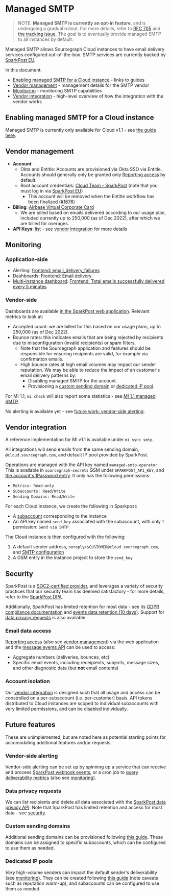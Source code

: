 # Managed SMTP

> NOTE: **Managed SMTP is currently an opt-in feature**, and is undergoing a gradual rollout. For more details, refer to [RFC 705](https://docs.google.com/document/d/1eaShaXlpMEezawuwTZ26nuo5g_1MjQmjpp8VvQTokzw/edit) and [the tracking issue](https://github.com/sourcegraph/customer/issues/1408). The goal is to eventually provide managed SMTP to all instances by default.

Managed SMTP allows Sourcegraph Cloud instances to have email delivery services configured out-of-the-box.
SMTP services are currently backed by [SparkPost EU](https://app.eu.sparkpost.com).

In this document:

- [Enabling managed SMTP for a Cloud instance](#enabling-managed-smtp-for-a-cloud-instance) - links to guides
- [Vendor management](#vendor-management) - management details for the SMTP vendor
- [Monitoring](#monitoring) - monitoring SMTP capabilities
- [Vendor integration](#vendor-integration) - high-level overview of how the integration with the vendor works

## Enabling managed SMTP for a Cloud instance

Managed SMTP is currently only available for Cloud v1.1 - see [the guide here](../v1.1/mi1-1_managed_smtp.md).

## Vendor management

- **Account**
  - Okta and Entitle: Accounts are provisioned via Okta SSO via Entitle. Accounts should generally only be granted only [Reporting access](https://support.sparkpost.com/docs/user-guide/managing-users) by default.
  - Root account credentials: [Cloud Team - SparkPost](https://start.1password.com/open/i?a=HEDEDSLHPBFGRBTKAKJWE23XX4&h=team-sourcegraph.1password.com&i=k5oim4jlnqnuqsqsjrs344nhsi&v=qxzajcksgc3givogl3r6qjbimu) (note that you must log in via [SparkPost EU](https://app.eu.sparkpost.com))
    - This account will be removed when the Entitle workflow has been finalized ([#1676](https://github.com/sourcegraph/customer/issues/1676))
- **Billing**: [Airbase Virtual Corporate Card](https://dashboard.airbase.io/services/323464)
  - We are billed based on emails delivered according to our usage plan, included currently up to 250,000 (as of Dec 2022), after which we are billed for overages.
- **API Keys**: [list](https://app.eu.sparkpost.com/account/api-keys) - see [vendor integration](#vendor-integration) for more details

## Monitoring

### Application-side

- Alerting: [frontend: email_delivery_failures](https://docs.sourcegraph.com/admin/observability/alerts#frontend-email-delivery-failures)
- Dashboards: [Frontend: Email delivery](https://docs.sourcegraph.com/admin/observability/dashboards#frontend-email-delivery)
- [Multi-instance dashboard](../observability/index.md#multi-instance-dashboard): [Frontend: Total emails successfully delivered every 5 minutes](https://monitoring.sgdev.org/d/multi-instance-overviews/multi-instance-overviews?orgId=1)

### Vendor-side

Dashboards are available [in the SparkPost web application](https://app.eu.sparkpost.com/signals/analytics?range=day&timezone=America/Vancouver&precision=hour&metrics%5B0%5D=count_targeted&metrics%5B1%5D=count_rendered&metrics%5B2%5D=count_accepted&metrics%5B3%5D=count_bounce&report=summary). Relevant metrics to look at:

- Accepted count: we are billed for this based on our usage plans, up to 250,000 (as of Dec 2022).
- Bounce rates: this indicates emails that are being rejected by recipients due to misconfiguration (invalid recipients) or spam filters.
  - Note that the Sourcegraph application and features should be responsible for ensuring recipients are valid, for example via confirmation emails.
  - High bounce rates at high email volumes may impact our sender reputation. We may be able to reduce the impact of an customer's email delivery patterns by:
    - Disabling managed SMTP for the account.
    - Provisioning a [custom sending domain](#custom-sending-domains) or [dedicated IP pool](#dedicated-ip-pools).

For MI 1.1, `mi check` will also report some statistics - see [MI 1.1 managed SMTP](../v1.1/mi1-1_managed_smtp.md).

No alerting is available yet - see [future work: vendor-side alerting](#vendor-side-alerting).

## Vendor integration

A reference implementation for MI v1.1 is available under `mi sync smtp`.

All integrations will send emails from the same sending domain, `@cloud.sourcegraph.com`, and default IP pool provided by SparkPost.

Operations are managed with the API key named `managed-smtp-operator`. This is available in `sourcegraph-secrets` GSM under `SPARKPOST_API_KEY`, and [the account's 1Password entry](#vendor-management). It only has the following permissions:

- `Metrics: Read-only`
- `Subaccounts: Read/Write`
- `Sending Domains: Read/Write`

For each Cloud instance, we create the following in Sparkpost:

- A [subaccount](https://support.sparkpost.com/docs/user-guide/subaccounts) corresponding to the instance
- An API key named `send_key` associated with the subaccount, with only 1 permission: `Send via SMTP`

The Cloud instance is then configured with the following:

1. A default sender address, `noreply+$CUSTOMER@cloud.sourcegraph.com`, and [SMTP configuration](https://app.eu.sparkpost.com/account/smtp)
2. A GSM entry in the instance project to store the `send_key`

## Security

SparkPost is a [SOC2-certified provider](https://www.sparkpost.com/policies/security/), and leverages a variety of security practices that our security team has deemed satisfactory - for more details, refer to the [SparkPost DPA](https://www.sparkpost.com/policies/dpa/).

Additionally, SparkPost has limited retention for most data - see its [GDPR compliance documentation](https://www.sparkpost.com/gdpr/) and [events data retention (10 days)](https://developers.sparkpost.com/api/events/#header-data-retention). Support for [data privacy requests](#data-privacy-requests) is also available.

### Email data access

[Reporting access](https://support.sparkpost.com/docs/user-guide/managing-users) (also see [vendor management](#vendor-management)) via the web application and the [message events API](https://developers.sparkpost.com/api/events/#header-event-types) can be used to access:

- Aggregate numbers (deliveries, bounces, etc)
- Specific email events, including receipients, subjects, message sizes, and other diagnostic data (but **not** email contents)

### Account isolation

Our [vendor integration](#vendor-integration) is designed such that all usage and access can be constrolled on a per-subaccount (i.e. per-customer) basis. API tokens distributed to Cloud instances are scoped to individual subaccounts with very limited permissions, and can be disabled individually.

## Future features

These are unimplemented, but are noted here as potential starting points for accomodating additional features and/or requests.

### Vendor-side alerting

Vendor-side alerting can be set up by spinning up a service that can receive and process [SparkPost webhook events](https://developers.sparkpost.com/api/webhooks/), or a cron job to [query deliverability metrics](https://developers.sparkpost.com/api/metrics/#metrics) (also see [monitoring](#monitoring)).

### Data privacy requests

We can list recipients and delete all data associated with the [SparkPost data privacy API](https://developers.sparkpost.com/api/data-privacy/). Note that SparkPost has limited retention and access for most data - see [security](#security).

### Custom sending domains

Additional sending domains can be provisioned following [this guide](https://support.sparkpost.com/docs/getting-started/setting-up-domains). These domains can be assigned to specific subaccounts, which can be configured to use them as needed.

### Dedicated IP pools

_Very_ high-volume senders can impact the default sender's deliverability (see [monitoring](#monitoring)). They can be created following [this guide](https://support.sparkpost.com/docs/deliverability/dedicated-ip-pools) (note caveats such as reputation warm-up), and subaccounts can be configured to use them as needed.
